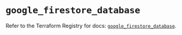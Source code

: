# `google_firestore_database`

Refer to the Terraform Registry for docs: [`google_firestore_database`](https://registry.terraform.io/providers/hashicorp/google/6.30.0/docs/resources/firestore_database).
